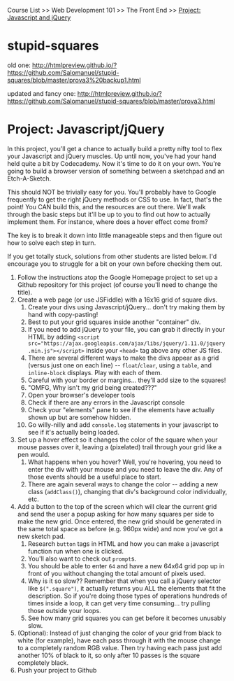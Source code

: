  Course List >> Web Development 101 >> The Front End >> [Project: Javascript and jQuery](http://www.theodinproject.com/courses/web-development-101/lessons/javascript-and-jquery)


# stupid-squares

old one:
http://htmlpreview.github.io/?https://github.com/Salomanuel/stupid-squares/blob/master/prova3%20backup1.html

updated and fancy one:
http://htmlpreview.github.io/?https://github.com/Salomanuel/stupid-squares/blob/master/prova3.html

# Project: Javascript/jQuery

In this project, you'll get a chance to actually build a pretty nifty tool to flex your Javascript and jQuery muscles. Up until now, you've had your hand held quite a bit by Codecademy. Now it's time to do it on your own. You're going to build a browser version of something between a sketchpad and an Etch-A-Sketch.

This should NOT be trivially easy for you. You'll probably have to Google frequently to get the right jQuery methods or CSS to use. In fact, that's the point! You CAN build this, and the resources are out there. We'll walk through the basic steps but it'll be up to you to find out how to actually implement them. For instance, where does a hover effect come from?

The key is to break it down into little manageable steps and then figure out how to solve each step in turn.

If you get totally stuck, solutions from other students are listed below. I'd encourage you to struggle for a bit on your own before checking them out.

1. Follow the instructions atop the Google Homepage project to set up a Github repository for this project (of course you'll need to change the title).
2. Create a web page (or use JSFiddle) with a 16x16 grid of square divs.
    1. Create your divs using Javascript/jQuery... don't try making them by hand with copy-pasting!
    2. Best to put your grid squares inside another "container" div.
    3. If you need to add jQuery to your file, you can grab it directly in your HTML by adding `<script src="https://ajax.googleapis.com/ajax/libs/jquery/1.11.0/jquery.min.js"></script>` inside your `<head>` tag above any other JS files.
    4. There are several different ways to make the divs appear as a grid (versus just one on each line) -- `float`/`clear`, using a `table`, and `inline-block` displays. Play with each of them.
    5. Careful with your border or margins... they'll add size to the squares!
    6. "OMFG, Why isn't my grid being created???"
    7. Open your browser's developer tools
    8. Check if there are any errors in the Javascript console
    9. Check your "elements" pane to see if the elements have actually shown up but are somehow hidden.
    10. Go willy-nilly and add `console.log` statements in your javascript to see if it's actually being loaded.
3. Set up a hover effect so it changes the color of the square when your mouse passes over it, leaving a (pixelated) trail through your grid like a pen would.
    1. What happens when you hover? Well, you're hovering, you need to enter the div with your mouse and you need to leave the div. Any of those events should be a useful place to start.
    2. There are again several ways to change the color -- adding a new class (`addClass()`), changing that div's background color individually, etc.
4. Add a button to the top of the screen which will clear the current grid and send the user a popup asking for how many squares per side to make the new grid. Once entered, the new grid should be generated in the same total space as before (e.g. 960px wide) and now you've got a new sketch pad.
    1. Research `button` tags in HTML and how you can make a javascript function run when one is clicked.
    2. You'll also want to check out `prompt`s.
    3. You should be able to enter `64` and have a new 64x64 grid pop up in front of you without changing the total amount of pixels used.
    4. Why is it so slow?? Remember that when you call a jQuery selector like `$(".square")`, it actually returns you ALL the elements that fit the description. So if you're doing those types of operations hundreds of times inside a loop, it can get very time consuming... try pulling those outside your loops.
    5. See how many grid squares you can get before it becomes unusably slow.
5. (Optional): Instead of just changing the color of your grid from black to white (for example), have each pass through it with the mouse change to a completely random RGB value. Then try having each pass just add another 10% of black to it, so only after 10 passes is the square completely black.
6. Push your project to Github
